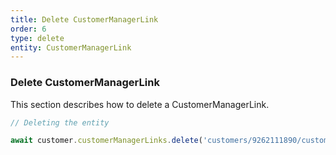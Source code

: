 ```yaml
---
title: Delete CustomerManagerLink
order: 6
type: delete
entity: CustomerManagerLink
---
```


### Delete CustomerManagerLink

This section describes how to delete a CustomerManagerLink.

```javascript
// Deleting the entity

await customer.customerManagerLinks.delete('customers/9262111890/customerManagerLinks/6141549892~121665495')
```
